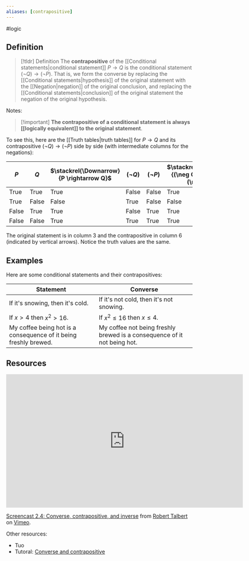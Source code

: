 ```yaml
---
aliases: [contrapositive]
--- 
```


#logic

## Definition 

> [!tldr] Definition
> The **contrapositive** of the [[Conditional statements|conditional statement]] $P \rightarrow Q$ is the conditional statement $(\neg Q) \rightarrow (\neg P)$. That is, we form the converse by replacing the [[Conditional statements|hypothesis]] of the original statement with the [[Negation|negation]] of the original conclusion, and replacing the [[Conditional statements|conclusion]] of the original statement the negation of the original hypothesis. 

Notes: 

> [!important] **The contrapositive of a conditional statement is always  [[logically equivalent]] to the original statement**. 
> 

To see this, here are the [[Truth tables|truth tables]] for $P \rightarrow Q$ and its contrapositive $(\neg Q) \rightarrow (\neg P)$ side by side (with intermediate columns for the negations): 

| $P$   | $Q$   | $\stackrel{\Downarrow}{P \rightarrow Q}$ | $(\neg Q)$ | $(\neg P)$ | $\stackrel{\Downarrow}{(\neg Q) \rightarrow (\neg P)}$ |
| ----- | ----- | ----------------- | ----------------- | ------- | ------ | 
| True  | True  | True              | False              | False | True | 
| True  | False | False             | True          | False | False
| False | True  | True              | False         | True | True
| False | False | True              | True                  | True | True 

The original statement is in column 3 and the contrapositive in column 6 (indicated by vertical arrows). Notice the truth values are the same. 

## Examples

Here are some conditional statements and their contrapositives: 

| Statement                        | Converse                         |
| -------------------------------- | -------------------------------- |
| If it's snowing, then it's cold. | If it's not cold, then it's not snowing. |
| If $x > 4$ then $x^2 > 16$.      | If $x^2 \leq  16$ then $x \leq  4$.      |
| My coffee being hot is a consequence of it being freshly brewed. | My coffee not being freshly brewed is a consequence of it not being hot. |                                  |                                  |

## Resources 

<iframe src="https://player.vimeo.com/video/588861844?h=3596e8dbfd" width="640" height="360" frameborder="0" allow="autoplay; fullscreen; picture-in-picture" allowfullscreen></iframe>
<p><a href="https://vimeo.com/588861844">Screencast 2.4: Converse, contrapositive, and inverse</a> from <a href="https://vimeo.com/user132700952">Robert Talbert</a> on <a href="https://vimeo.com">Vimeo</a>.</p>

Other resources: 
- Tuo
- Tutoral: [Converse and contrapositive](https://www.cs.odu.edu/~toida/nerzic/content/logic/prop_logic/converse/converse_intro.html)
